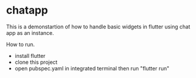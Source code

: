 # chatapp

This is a demonstartion of how to handle basic widgets in flutter using chat app as an instance.

How to run.
- install flutter
- clone this project
- open pubspec.yaml in integrated terminal then run "flutter run"
